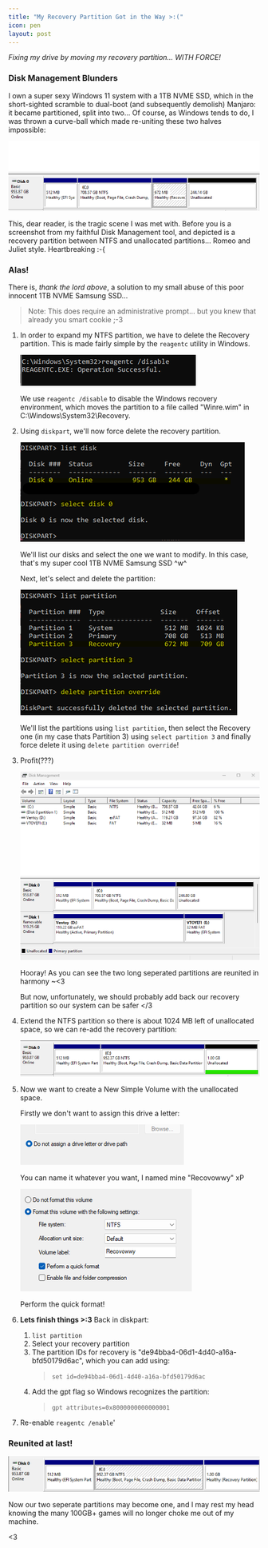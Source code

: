 ```yaml
---
title: "My Recovery Partition Got in the Way >:("
icon: pen
layout: post
---
```


*Fixing my drive by moving my recovery partition... WITH FORCE!*

### Disk Management Blunders

I own a super sexy Windows 11 system with a 1TB NVME SSD, which in the short-sighted scramble to dual-boot (and subsequently demolish) Manjaro: it became partitioned, split into two... Of course, as Windows tends to do, I was thrown a curve-ball which made re-uniting these two halves impossible:

![A tragic screenshot from my Disk Management tool, depicting a recovery partition between NTFS and unallocated partitions.](dm_screenie.png)

This, dear reader, is the tragic scene I was met with. Before you is a screenshot from my faithful Disk Management tool, and depicted is a recovery partition between NTFS and unallocated partitions... Romeo and Juliet style. Heartbreaking :-{

### Alas!

There is, *thank the lord above*, a solution to my small abuse of this poor innocent 1TB NVME Samsung SSD...

> Note: This does require an administrative prompt... but you knew that already you smart cookie ;-3

1. In order to expand my NTFS partition, we have to delete the Recovery partition. This is made fairly simple by the `reagentc` utility in Windows.

    ![Screenshot showing a Windows command prompt with "reagentc /disable" being ran](reagentc_screenie.png)

    We use `reagentc /disable` to disable the Windows recovery environment, which moves the partition to a file called "Winre.wim" in C:\Windows\System32\Recovery. 

2. Using `diskpart`, we'll now force delete the recovery partition.

    ![Screenshot showing a Windows command prompt running "diskpart" utility, with the commands "list disk", and "select disk 0".](diskpart_1_screenie.png)

    We'll list our disks and select the one we want to modify. In this case, that's my super cool 1TB NVME Samsung SSD ^w^

    Next, let's select and delete the partition:

    ![Screenshot showing a Windows command prompt running "diskpart" utility, with the commands "list partition", "select partition 3" and "delete partition overide".](diskpart_2_screenie.png)

    We'll list the partitions using `list partition`, then select the Recovery one (in my case thats Partition 3) using `select partition 3` and finally force delete it using `delete partition override`! 

3. Profit(???)

    ![Screenshot showing a Windows command prompt running "diskpart" utility, with the commands "list partition", "select partition 3" and "delete partition overide".](dm_done_screenie.png)

    Hooray! As you can see the two long seperated partitions are reunited in harmony ~<3

    But now, unfortunately, we should probably add back our recovery partition so our system can be safer </3

4. Extend the NTFS partition so there is about 1024 MB left of unallocated space, so we can re-add the recovery partition:

    ![](dm_new_screenie.png)

5. Now we want to create a New Simple Volume with the unallocated space.

    Firstly we don't want to assign this drive a letter:

    ![](dm_dont.png)

    You can name it whatever you want, I named mine "Recovowwy" xP

    ![](dm_recovowwy.png)

    Perform the quick format!


6. **Lets finish things >:3** Back in diskpart:

    1. `list partition`
    2. Select your recovery partition
    3. The partition IDs for recovery is "de94bba4-06d1-4d40-a16a-bfd50179d6ac", which you can add using:
        > `set id=de94bba4-06d1-4d40-a16a-bfd50179d6ac`
    3. Add the gpt flag so Windows recognizes the partition:
        > `gpt attributes=0x8000000000000001`

7. Re-enable `reagentc /enable`'

### Reunited at last!

![](dm_finale.png)

Now our two seperate partitions may become one, and I may rest my head knowing the many 100GB+ games will no longer choke me out of my machine.

<3